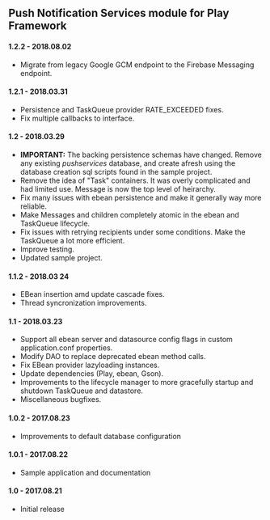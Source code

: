 Push Notification Services module for Play Framework
-------------------------

#### 1.2.2 - 2018.08.02

- Migrate from legacy Google GCM endpoint to the Firebase Messaging endpoint.

#### 1.2.1 - 2018.03.31
- Persistence and TaskQueue provider RATE_EXCEEDED fixes.
- Fix multiple callbacks to interface.

#### 1.2 - 2018.03.29
- **IMPORTANT:** The backing persistence schemas have changed. Remove any existing *pushservices* database, and create afresh using the database creation sql scripts found in the sample project. 
- Remove the idea of "Task" containers. It was overly complicated and had limited use. Message is now the top level of heirarchy.
- Fix many issues with ebean persistence and make it generally way more reliable. 
- Make Messages and children completely atomic in the ebean and TaskQueue lifecycle.
- Fix issues with retrying recipients under some conditions. Make the TaskQueue a lot more efficient.
- Improve testing.
- Updated sample project. 


#### 1.1.2 - 2018.03 24
- EBean insertion amd update cascade fixes.
- Thread syncronization improvements.


#### 1.1 - 2018.03.23
- Support all ebean server and datasource config flags in custom application.conf properties.
- Modify DAO to replace deprecated ebean method calls.
- Fix EBean provider lazyloading instances.
- Update dependencies (Play, ebean, Gson).
- Improvements to the lifecycle manager to more gracefully startup and shutdown TaskQueue and datastore.
- Miscellaneous bugfixes. 


#### 1.0.2 - 2017.08.23
 - Improvements to default database configuration


#### 1.0.1 - 2017.08.22
 - Sample application and documentation


#### 1.0 - 2017.08.21
 - Initial release